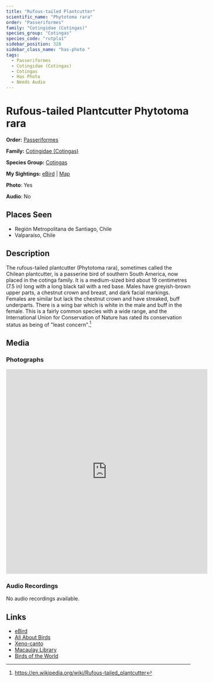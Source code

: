 ```yaml
---
title: "Rufous-tailed Plantcutter"
scientific_name: "Phytotoma rara"
order: "Passeriformes"
family: "Cotingidae (Cotingas)"
species_group: "Cotingas"
species_code: "rutpla1"
sidebar_position: 328
sidebar_class_name: "has-photo "
tags: 
  - Passeriformes
  - Cotingidae (Cotingas)
  - Cotingas
  - Has Photo
  - Needs Audio
---
```


# Rufous-tailed Plantcutter <span className='sci_name'>Phytotoma rara</span>

**Order:** [Passeriformes](/tags/passeriformes)

**Family:** [Cotingidae (Cotingas)](/tags/cotingidae-cotingas)

**Species Group:** [Cotingas](/tags/cotingas)

**My Sightings:** [eBird](https://ebird.org/lifelist?r=world&time=life&spp=rutpla1) | [Map](/map?species_code=rutpla1)

**Photo**: Yes 

**Audio**: No

## Places Seen

* Región Metropolitana de Santiago, Chile
* Valparaíso, Chile

## Description
The rufous-tailed plantcutter (Phytotoma rara), sometimes called the Chilean plantcutter, is a passerine bird of southern South America, now placed in the cotinga family. It is a medium-sized bird about 19 centimetres (7.5 in) long with a long black tail with a red base. Males have greyish-brown upper parts, a chestnut crown and breast, and dark facial markings. Females are similar but lack the chestnut crown and have streaked, buff underparts. There is a wing bar which is white in the male and buff in the female. This is a fairly common species with a wide range, and the International Union for Conservation of Nature has rated its conservation status as being of "least concern".[^1]

[^1]: https://en.wikipedia.org/wiki/Rufous-tailed_plantcutter

## Media
### Photographs
<iframe src="https://macaulaylibrary.org/asset/625246687/embed" width="550" height="560" frameborder="0" allowfullscreen></iframe>

### Audio Recordings
No audio recordings available.

## Links
* [eBird](https://ebird.org/species/rutpla1) 
* [All About Birds](https://www.allaboutbirds.org/guide/rutpla1) 
* [Xeno-canto](https://www.xeno-canto.org/species/phytotoma-rara) 
* [Macaulay Library](https://search.macaulaylibrary.org/catalog?taxonCode=rutpla1&sort=rating_rank_desc)
* [Birds of the World](https://birdsoftheworld.org/bow/species/rutpla1)
